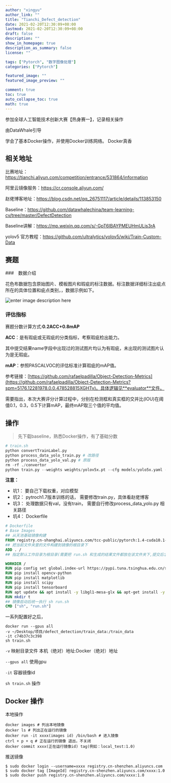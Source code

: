 ```yaml
---
author: "xingyu"
author_link: ""
title: "Tianchi_Defect_detection"
date: 2021-02-20T12:30:09+08:00
lastmod: 2021-02-20T12:30:09+08:00
draft: false
description: ""
show_in_homepage: true
description_as_summary: false
license: ""

tags: ["Pytorch", "数字图像处理"]
categories: ["Pytorch"]

featured_image: ""
featured_image_preview: ""

comment: true
toc: true
auto_collapse_toc: true
math: true
---
```


参加全球人工智能技术创新大赛【热身赛一】，记录相关操作

由DataWhale引导

学会了基本Docker操作，并使用Docker训练网络。 Docker真香

<!--more-->

## 相关地址

比赛地址： https://tianchi.aliyun.com/competition/entrance/531864/information

阿里云镜像服务：https://cr.console.aliyun.com/

赵佬博客地址：https://blog.csdn.net/qq_26751117/article/details/113853150

Baseline：https://github.com/datawhalechina/team-learning-cv/tree/master/DefectDetection

Baseline讲解：https://mp.weixin.qq.com/s/-GpT6IBAYPMEUHmULis3rA

yolov5 官方教程：https://github.com/ultralytics/yolov5/wiki/Train-Custom-Data

## 赛题

###　数据介绍

花色布数据包含原始图片、模板图片和瑕疵的标注数据。标注数据详细标注出疵点所在的具体位置和疵点类别，，数据示例如下。

![enter image description here](https://tianchi-public.oss-cn-hangzhou.aliyuncs.com/public/files/forum/156519719116060451565197190838.jpeg)



### 评估指标

赛题分数计算方式:**0.2ACC+0.8mAP** 

**ACC**：是有瑕疵或无瑕疵的分类指标，考察瑕疵检出能力。

其中提交结果name字段中出现过的测试图片均认为有瑕疵，未出现的测试图片认为是无瑕疵。

**mAP**：参照PASCALVOC的评估标准计算瑕疵的mAP值。

参考链接：[https://github.com/rafaelpadilla/Object-Detection-Metrics](https://github.com/rafaelpadilla/Object-Detection-Metrics?spm=5176.12281978.0.0.478528815XGHTv)。具体逻辑见**evaluator**文件。

需要指出，本次大赛评分计算过程中，分别在检测框和真实框的交并比(IOU)在阈值0.1，0.3，0.5下计算mAP，最终mAP取三个值的平均值。

## 操作

>先下载baseline，熟悉Docker操作，有了基础分数

```python
# train.sh
python convertTrainLabel.py
python process_data_yolo_train.py # 改路径
python process_data_yolo_val.py # 原版
rm -rf ./convertor
python train.py --weights weights/yolov5x.pt --cfg models/yolo5x.yaml --batch-size 3

```

**注意：** 

* 坑1： 要自己下载权重，对应模型
* 坑2： pytroch1.7版本训练的话， 需要修改train.py，具体看赵佬博客
* 坑3： 处理数据只有val，没有train， 需要自行修改process_data_yolo.py 相关路径
* 坑4： Dockerfile 

```dockerfile
# Dockerfile
# Base Images
## 从天池基础镜像构建
FROM registry.cn-shanghai.aliyuncs.com/tcc-public/pytorch:1.4-cuda10.1-py3
## 把当前文件夹里的文件构建到镜像的根目录下
ADD . /
## 指定默认工作目录为根目录(需要把 run.sh 和生成的结果文件都放在该文件夹下,提交后才能运行)

WORKDIR /
RUN pip config set global.index-url https://pypi.tuna.tsinghua.edu.cn/simple
RUN pip install opencv-python
RUN pip install matplotlib
RUN pip install scipy
RUN pip install tensorboard
RUN apt update && apt install -y libgl1-mesa-glx && apt-get install -y libglib2.0-0
RUN mkdir t
## 镜像启动后统一执行 sh run.sh
CMD ["sh", "run.sh"]
```

一系列配置好之后，

```shell
docker run --gpus all 
-v ~/Desktop/项目/defect_detection/train_data:/train_data 
-it c74b37c3c398 
sh train.sh
```

`-v` 映射目录文件    本机（绝对）地址:Docker（绝对）地址

`--gpus all`  使用gpu

`-it`  容器镜像id

`sh train.sh` 操作

## Docker 操作

本地操作

```
docker images # 列出本地镜像
docker ls # 列出正在运行的镜像
docker run -it xxxx(images id) /bin/bash # 进入镜像
ctrl + p + q # 正在运行的镜像 退出，不关闭
docker commit xxxx(正在运行镜像id) tag(例如：local_test:1.0)
```
推送镜像
```shell
$ sudo docker login --username=xxxx registry.cn-shenzhen.aliyuncs.com
$ sudo docker tag [ImageId] registry.cn-shenzhen.aliyuncs.com/xxxx:1.0
$ sudo docker push registry.cn-shenzhen.aliyuncs.com/xxxx:1.0
```

